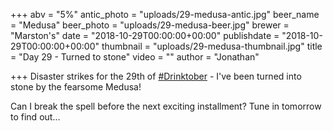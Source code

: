 +++
abv = "5%"
antic_photo = "uploads/29-medusa-antic.jpg"
beer_name = "Medusa"
beer_photo = "uploads/29-medusa-beer.jpg"
brewer = "Marston's"
date = "2018-10-29T00:00:00+00:00"
publishdate = "2018-10-29T00:00:00+00:00"
thumbnail = "uploads/29-medusa-thumbnail.jpg"
title = "Day 29 - Turned to stone"
video = ""
author = "Jonathan"

+++
Disaster strikes for the 29th of [#Drinktober](https://www.facebook.com/hashtag/drinktober?source=feed_text&epa=HASHTAG) - I've been turned into stone by the fearsome Medusa!

Can I break the spell before the next exciting installment? Tune in tomorrow to find out...